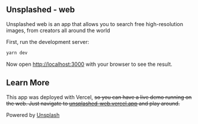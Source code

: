 ## Unsplashed - web

Unsplashed web is an app that allows you to search free high-resolution images, from creators all around the world

First, run the development server:

```bash
yarn dev
```

Now open [http://localhost:3000](http://localhost:3000) with your browser to see the result.

## Learn More

This app was deployed with Vercel, ~~so you can have a live demo running on the web.
Just navigate to [unsplashed-web.vercel.app](https://unsplashed-web.vercel.app/) and play around.~~

Powered by [Unsplash](https://unsplash.com/developers)
